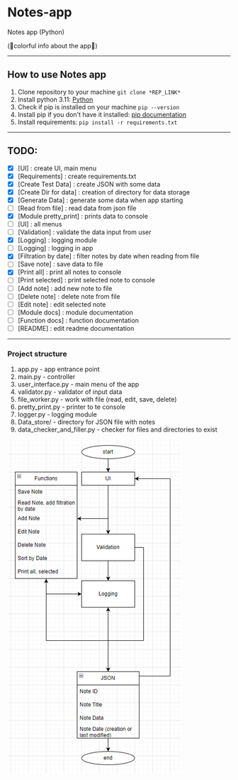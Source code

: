 # Notes-app
Notes app (Python)

(🌟colorful info about the app🌟)

---

## How to use Notes app
1. Clone repository to your machine ```git clone *REP_LINK*```
2. Install python 3.11: [Python](https://www.python.org/downloads/)
3. Check if pip is installed on your machine ```pip --version```
4. Install pip if you don't have it installed: [pip documentation](https://pip.pypa.io/en/stable/installation/)
5. Install requirements: ```pip install -r requirements.txt```

---

## TODO:
- [x] [UI] : create UI, main menu
- [x] [Requirements] : create requirements.txt
- [x] [Create Test Data] : create JSON with some data
- [x] [Create Dir for data] : creation of directory for data storage
- [x] [Generate Data] : generate some data when app starting
- [ ] [Read from file] : read data from json file
- [x] [Module pretty_print] : prints data to console
- [ ] [UI] : all menus
- [ ] [Validation] : validate the data input from user
- [x] [Logging] : logging module
- [ ] [Logging] : logging in app
- [x] [Filtration by date] : filter notes by date when reading from file
- [ ] [Save note] : save data to file
- [x] [Print all] : print all notes to console
- [ ] [Print selected] : print selected note to console
- [ ] [Add note] : add new note to file
- [ ] [Delete note] : delete note from file
- [ ] [Edit note] : edit selected note
- [ ] [Module docs] : module documentation
- [ ] [Function docs] : function documentation
- [ ] [README] : edit readme documentation

---

### Project structure
1) app.py - app entrance point
2) main.py - controller
3) user_interface.py - main menu of the app
4) validator.py - validator of input data
5) file_worker.py - work with file (read, edit, save, delete)
6) pretty_print.py - printer to te console
7) logger.py - logging module
8) Data_store/ - directory for JSON file with notes
9) data_checker_and_filler.py - checker for files and directories to exist

![structure.png](structure.png)
